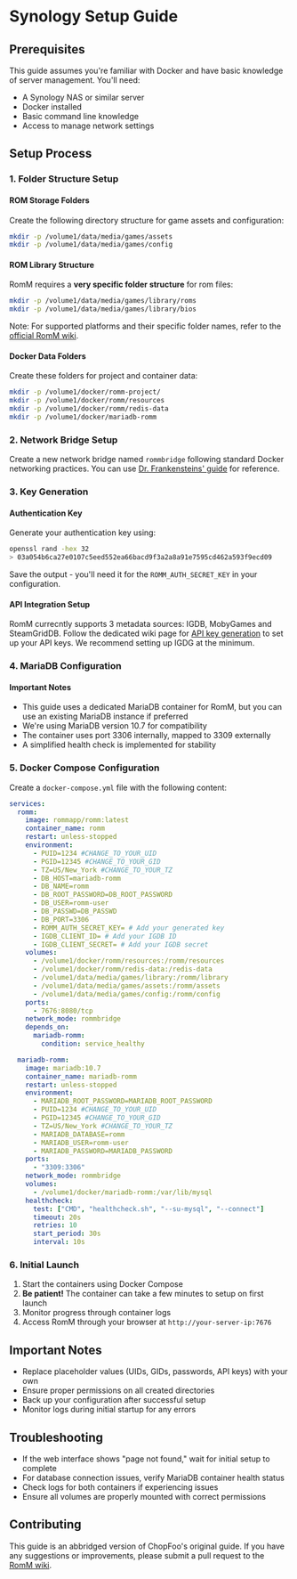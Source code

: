 # Synology Setup Guide

## Prerequisites
This guide assumes you're familiar with Docker and have basic knowledge of server management. You'll need:
- A Synology NAS or similar server
- Docker installed
- Basic command line knowledge
- Access to manage network settings

## Setup Process

### 1. Folder Structure Setup

#### ROM Storage Folders

Create the following directory structure for game assets and configuration:

```bash
mkdir -p /volume1/data/media/games/assets
mkdir -p /volume1/data/media/games/config
```

#### ROM Library Structure

RomM requires a **very specific folder structure** for rom files:

```bash
mkdir -p /volume1/data/media/games/library/roms
mkdir -p /volume1/data/media/games/library/bios
```

Note: For supported platforms and their specific folder names, refer to the [official RomM wiki](https://github.com/rommapp/romm/wiki/Supported-Platforms).

#### Docker Data Folders

Create these folders for project and container data:

```bash
mkdir -p /volume1/docker/romm-project/
mkdir -p /volume1/docker/romm/resources
mkdir -p /volume1/docker/romm/redis-data
mkdir -p /volume1/docker/mariadb-romm
```

### 2. Network Bridge Setup

Create a new network bridge named `rommbridge` following standard Docker networking practices. You can use [Dr. Frankensteins' guide](https://drfrankenstein.co.uk/step-3-setting-up-a-docker-bridge-network-in-container-manager/) for reference.

### 3. Key Generation

#### Authentication Key

Generate your authentication key using:

```bash
openssl rand -hex 32
> 03a054b6ca27e0107c5eed552ea66bacd9f3a2a8a91e7595cd462a593f9ecd09
```
Save the output - you'll need it for the `ROMM_AUTH_SECRET_KEY` in your configuration.

#### API Integration Setup

RomM currecntly supports 3 metadata sources: IGDB, MobyGames and SteamGridDB. Follow the dedicated wiki page for  [API key generation](Generate-Api-Keys.md) to set up your API keys. We recommend setting up IGDG at the minimum.

### 4. MariaDB Configuration

#### Important Notes

- This guide uses a dedicated MariaDB container for RomM, but you can use an existing MariaDB instance if preferred
- We're using MariaDB version 10.7 for compatibility
- The container uses port 3306 internally, mapped to 3309 externally
- A simplified health check is implemented for stability

### 5. Docker Compose Configuration

Create a `docker-compose.yml` file with the following content:

```yaml
services:
  romm:
    image: rommapp/romm:latest
    container_name: romm
    restart: unless-stopped
    environment:
      - PUID=1234 #CHANGE_TO_YOUR_UID
      - PGID=12345 #CHANGE_TO_YOUR_GID
      - TZ=US/New_York #CHANGE_TO_YOUR_TZ
      - DB_HOST=mariadb-romm
      - DB_NAME=romm
      - DB_ROOT_PASSWORD=DB_ROOT_PASSWORD
      - DB_USER=romm-user
      - DB_PASSWD=DB_PASSWD
      - DB_PORT=3306
      - ROMM_AUTH_SECRET_KEY= # Add your generated key
      - IGDB_CLIENT_ID= # Add your IGDB ID
      - IGDB_CLIENT_SECRET= # Add your IGDB secret
    volumes:
      - /volume1/docker/romm/resources:/romm/resources
      - /volume1/docker/romm/redis-data:/redis-data
      - /volume1/data/media/games/library:/romm/library
      - /volume1/data/media/games/assets:/romm/assets
      - /volume1/data/media/games/config:/romm/config
    ports:
      - 7676:8080/tcp
    network_mode: rommbridge
    depends_on:
      mariadb-romm:
        condition: service_healthy

  mariadb-romm:
    image: mariadb:10.7
    container_name: mariadb-romm
    restart: unless-stopped
    environment:
      - MARIADB_ROOT_PASSWORD=MARIADB_ROOT_PASSWORD
      - PUID=1234 #CHANGE_TO_YOUR_UID
      - PGID=12345 #CHANGE_TO_YOUR_GID
      - TZ=US/New_York #CHANGE_TO_YOUR_TZ
      - MARIADB_DATABASE=romm
      - MARIADB_USER=romm-user
      - MARIADB_PASSWORD=MARIADB_PASSWORD
    ports:
      - "3309:3306"
    network_mode: rommbridge
    volumes:
      - /volume1/docker/mariadb-romm:/var/lib/mysql
    healthcheck:
      test: ["CMD", "healthcheck.sh", "--su-mysql", "--connect"]
      timeout: 20s
      retries: 10
      start_period: 30s
      interval: 10s
```

### 6. Initial Launch

1. Start the containers using Docker Compose
2. **Be patient!** The container can take a few minutes to setup on first launch
3. Monitor progress through container logs
4. Access RomM through your browser at `http://your-server-ip:7676`

## Important Notes

- Replace placeholder values (UIDs, GIDs, passwords, API keys) with your own
- Ensure proper permissions on all created directories
- Back up your configuration after successful setup
- Monitor logs during initial startup for any errors

## Troubleshooting

- If the web interface shows "page not found," wait for initial setup to complete
- For database connection issues, verify MariaDB container health status
- Check logs for both containers if experiencing issues
- Ensure all volumes are properly mounted with correct permissions

## Contributing

This guide is an abbridged version of ChopFoo's original guide. If you have any suggestions or improvements, please submit a pull request to the [RomM wiki](https://github.com/rommapp/wiki).
